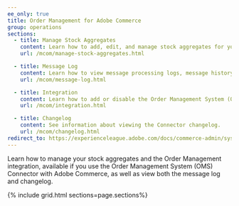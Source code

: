 ```yaml
---
ee_only: true
title: Order Management for Adobe Commerce
group: operations
sections:
  - title: Manage Stock Aggregates
    content: Learn how to add, edit, and manage stock aggregates for your OMS.
    url: /mcom/manage-stock-aggregates.html

  - title: Message Log
    content: Learn how to view message processing logs, message history, and full error traces for the Connector.
    url: /mcom/message-log.html

  - title: Integration
    content: Learn how to add or disable the Order Management System (OMS) integration and view details of the integration.
    url: /mcom/integration.html

  - title: Changelog
    content: See information about viewing the Connector changelog.
    url: /mcom/changelog.html
redirect_to: https://experienceleague.adobe.com/docs/commerce-admin/systems/integrations/mcom.html
---
```


Learn how to manage your stock aggregates and the Order Management integration, available if you use the Order Management System (OMS) Connector with Adobe Commerce, as well as view both the message log and changelog.

{% include grid.html sections=page.sections%}
